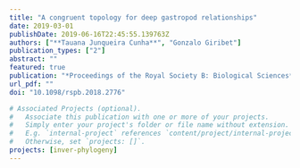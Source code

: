 ```yaml
---
title: "A congruent topology for deep gastropod relationships"
date: 2019-03-01
publishDate: 2019-06-16T22:45:55.139763Z
authors: ["**Tauana Junqueira Cunha**", "Gonzalo Giribet"]
publication_types: ["2"]
abstract: ""
featured: true
publication: "*Proceedings of the Royal Society B: Biological Sciences*"
url_pdf: ""
doi: "10.1098/rspb.2018.2776"

# Associated Projects (optional).
#   Associate this publication with one or more of your projects.
#   Simply enter your project's folder or file name without extension.
#   E.g. `internal-project` references `content/project/internal-project/index.md`.
#   Otherwise, set `projects: []`.
projects: [inver-phylogeny]
---
```


